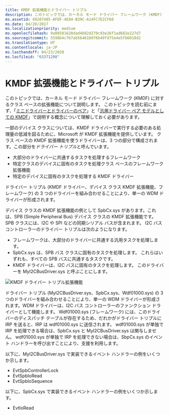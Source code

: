 ```yaml
---
title: KMDF 拡張機能とドライバー トリプル
description: このトピックでは、カーネル モード ドライバー フレームワーク (KMDF) に対するクラス ベースの拡張機能について説明します。
ms.assetid: 49207485-AFDF-4E84-B39C-A14FC7E2CF60
ms.date: 04/20/2017
ms.localizationpriority: medium
ms.openlocfilehash: 9a08581620dad4b82d279c93e26f1ad682e227d7
ms.sourcegitcommit: 5598b4c767ab56461b976b49fd75e4e5fb6018d2
ms.translationtype: HT
ms.contentlocale: ja-JP
ms.lasthandoff: 04/23/2020
ms.locfileid: "63371298"
---
```

# <a name="kmdf-extensions-and-driver-triples"></a>KMDF 拡張機能とドライバー トリプル


このトピックでは、カーネル モード ドライバー フレームワーク (KMDF) に対するクラス ベースの拡張機能について説明します。 このトピックを読む前にまず、「[ミニドライバーとドライバーのペア](minidrivers-and-driver-pairs.md)」と「[汎用ドライバー ペア モデルとしての KMDF](kmdf-as-a-generic-pair-model.md)」で説明する概念について理解しておく必要があります。

一部のデバイス クラスについては、KMDF ドライバーで実行する必要のある処理量の低減を図るために、Microsoft が KMDF 拡張機能を提供しています。 クラス ベースの KMDF 拡張機能を使うドライバーは、3 つの部分で構成されます。この部分を*ドライバー トリプル*と呼んでいます。

-   大部分のドライバーに共通するタスクを処理するフレームワーク
-   特定クラスのデバイスに固有のタスクを処理クラス ベースのフレームワーク拡張機能
-   特定のデバイスに固有のタスクを処理する KMDF ドライバー

ドライバー トリプル (KMDF ドライバー、デバイス クラス KMDF 拡張機能、フレームワーク) の 3 つのドライバーを組み合わせることにより、単一の WDM ドライバーが形成されます。

デバイス クラスの KMDF 拡張機能の例として SpbCx.sys があります。これは、SPB (Simple Peripheral Bus) デバイス クラスの KMDF 拡張機能です。 SPB クラスには、I2C や SPI などの同期シリアル バスが含まれます。 I2C バス コントローラーのドライバー トリプルは次のようになります。

-   フレームワークは、大部分のドライバーに共通する汎用タスクを処理します。
-   SpbCx.sys は、SPB バス クラスに固有のタスクを処理します。 これらはいずれも、すべての SPB バスに共通するタスクです。
-   KMDF ドライバーは、I2C バスに固有のタスクを処理します。 このドライバーを MyI2CBusDriver.sys と呼ぶことにします。

![KMDF ドライバー トリプル拡張機能](images/kmdfdrivertriple.png)

ドライバー トリプル (MyI2CBusDriver.sys、SpbCx.sys、Wdf01000.sys) の 3 つのドライバーを組み合わせることにより、単一の WDM ドライバーが形成されます。WDM ドライバーは、I2C バス コントローラーのファンクション ドライバーとして機能します。 Wdf01000.sys (フレームワーク) には、このドライバーのディスパッチ テーブルが存在するため、だれかがドライバー トリプルに IRP を送ると、IRP は wdf01000.sys に送信されます。 wdf01000.sys が単独で IRP を処理できる場合は、SpbCx.sys と MyI2CBusDriver.sys は関与しません。 wdf01000.sys が単独で IRP を処理できない場合は、SbpCx.sys のイベント ハンドラーを呼び出すことにより、支援を利用します。

以下に、MyI2CBusDriver.sys で実装できるイベント ハンドラーの例をいくつか示します。

-   EvtSpbControllerLock
-   EvtSpbIoRead
-   EvtSpbIoSequence

以下に、SpbCx.sys で実装できるイベント ハンドラーの例をいくつか示します。

-   EvtIoRead

 

 






